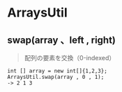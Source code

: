 # ArraysUtil
## swap(array 、left , right)
> 配列の要素を交換（0-indexed）
```
int [] array = new int[]{1,2,3};
ArraysUtil.swap(array , 0 , 1);
-> 2 1 3
```
